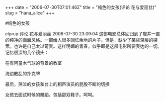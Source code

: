 +++
date = "2006-07-30T07:01:46Z"
title = "纯色的女孩(评论 花与爱丽丝)"
slug = "hana_alice"
+++

#纯色的女孩

elprup 评论 花与爱丽丝   2006-07-30 23:09:04
这部电影总体回归到了岩井一直的纯净的画面风格。一部给人很多回忆余地的片子。但是，缺少了某些深层的探索。也许是自己太过苛责。这样明媚的青春，似乎即是这部电影所要表达的一切。
记忆很深的几个镜头：

在有阿童木气球的背景的教室

海边散乱的扑克牌

最后，哭泣的女孩和台上的相声演员的屁股不断的切换

女孩去面试时候的舞蹈。包括那双鞋子。呵呵。


